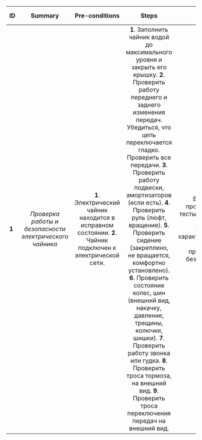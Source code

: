 ID | Summary | Pre-conditions | Steps | Expected results
:--|:-------:|:--------------:|:-----:|-----------------:
**1** | *Проверка работы и безопасности электрического чайника* | **1**. Электрический чайник находится в исправном состоянии. **2**. Чайник подключен к электрической сети. | **1**. Заполнить чайник водой до максимального уровня и закрыть его крышку. **2**. Проверить работу переднего и заднего изменения передач. Убедиться, что цепь переключается гладко. Проверить все передачи. **3**. Проверить работу подвески, амортизаторов (если есть). **4**. Проверить руль (люфт, вращение). **5**. Проверить сидение (закреплено, не вращается, комфортно установлено). **6**. Проверить состояние колес, шин (внешний вид, накачку, давление, трещины, колючки, шишки). **7**. Проверить работу звонка или гудка.  **8**. Проверить троса тормоза, на внешний вид. **9**. Проверить троса переключения передач на внешний вид.   | Велосипед проходит все тесты успешно, все его функции и характеристики работают правильно и без проблем. 
